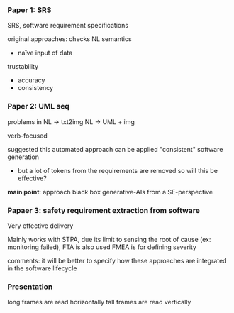 ### Paper 1: SRS
SRS, software requirement specifications

original approaches: checks NL semantics

* naïve input of data

trustability
* accuracy
* consistency

### Paper 2: UML seq
problems in NL -> txt2img
NL -> UML + img

verb-focused 

suggested this automated approach can be applied "consistent" software generation
* but a lot of tokens from the requirements are removed so will this be effective?

**main point**: approach black box generative-AIs from a SE-perspective

### Papaer 3: safety requirement extraction from software

Very effective delivery

Mainly works with STPA, due its limit to sensing the root of cause (ex: monitoring failed), FTA is also used
FMEA is for defining severity

comments: it will be better to specify how these approaches are integrated in the software lifecycle

### Presentation
long frames are read horizontally
tall frames are read vertically
